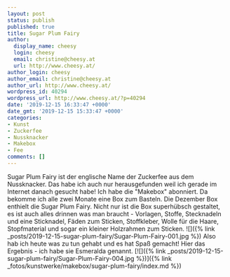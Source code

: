 ```yaml
---
layout: post
status: publish
published: true
title: Sugar Plum Fairy
author:
  display_name: cheesy
  login: cheesy
  email: christine@cheesy.at
  url: http://www.cheesy.at/
author_login: cheesy
author_email: christine@cheesy.at
author_url: http://www.cheesy.at/
wordpress_id: 40294
wordpress_url: http://www.cheesy.at/?p=40294
date: '2019-12-15 16:33:47 +0000'
date_gmt: '2019-12-15 15:33:47 +0000'
categories:
- Kunst
- Zuckerfee
- Nussknacker
- Makebox
- Fee
comments: []
---
```

Sugar Plum Fairy ist der englische Name der Zuckerfee aus dem Nussknacker. Das habe ich auch nur herausgefunden weil ich gerade im Internet danach gesucht habe!
Ich habe die "Makebox" abonniert. Da bekomme ich alle zwei Monate eine Box zum Basteln. Die Dezember Box enthielt die Sugar Plum Fairy. Nicht nur ist die Box superhübsch gestaltet, es ist auch alles drinnen was man braucht - Vorlagen, Stoffe, Stecknadeln und eine Sticknadel, Fäden zum Sticken, Stoffkleber, Wolle für die Haare, Stopfmaterial und sogar ein kleiner Holzrahmen zum Sticken.
![]({% link _posts/2019-12-15-sugar-plum-fairy/Sugar-Plum-Fairy-001.jpg %})
Also hab ich heute was zu tun gehabt und es hat Spaß gemacht!
Hier das Ergebnis - ich habe sie Esmeralda genannt.
[![]({% link _posts/2019-12-15-sugar-plum-fairy/Sugar-Plum-Fairy-004.jpg %})]({% link _fotos/kunstwerke/makebox/sugar-plum-fairy/index.md %})
